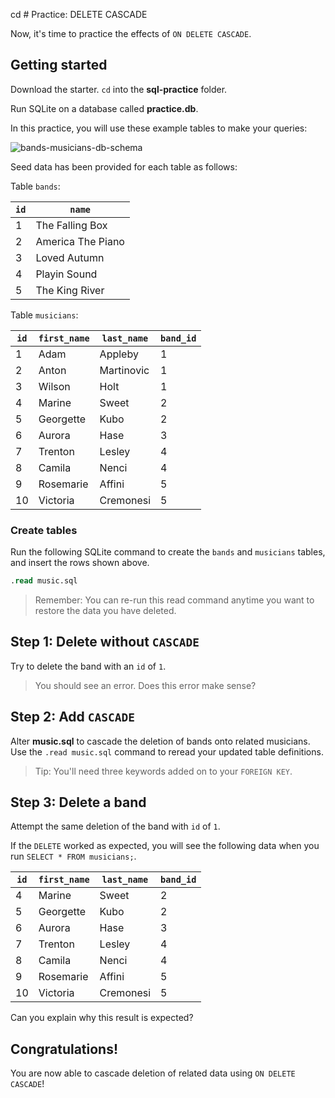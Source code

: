 cd # Practice: DELETE CASCADE

Now, it's time to practice the effects of `ON DELETE CASCADE`.

## Getting started

Download the starter. `cd` into the __sql-practice__ folder.

Run SQLite on a database called __practice.db__.

In this practice, you will use these example tables to make your queries:

![bands-musicians-db-schema]

Seed data has been provided for each table as follows: 

Table `bands`:

| `id` | `name`            |
| ---- | ----------------- |
| 1    | The Falling Box   |
| 2    | America The Piano |
| 3    | Loved Autumn      |
| 4    | Playin Sound      |
| 5    | The King River    |

Table `musicians`:

| `id` | `first_name` | `last_name` | `band_id` |
| ---- | ------------ | ----------- | --------- |
| 1    | Adam         | Appleby     | 1         |
| 2    | Anton        | Martinovic  | 1         |
| 3    | Wilson       | Holt        | 1         |
| 4    | Marine       | Sweet       | 2         |
| 5    | Georgette    | Kubo        | 2         |
| 6    | Aurora       | Hase        | 3         |
| 7    | Trenton      | Lesley      | 4         |
| 8    | Camila       | Nenci       | 4         |
| 9    | Rosemarie    | Affini      | 5         |
| 10   | Victoria     | Cremonesi   | 5         |

### Create tables

Run the following SQLite command to create the `bands` and `musicians` tables,
and insert the rows shown above.

```sql
.read music.sql
```

> Remember: You can re-run this read command anytime you want to restore the 
> data you have deleted.

## Step 1: Delete without `CASCADE`

Try to delete the band with an `id` of `1`.

> You should see an error. Does this error make sense?

## Step 2: Add `CASCADE`

Alter __music.sql__ to cascade the deletion of bands onto related musicians. Use
the `.read music.sql` command to reread your updated table definitions.

> Tip: You'll need three keywords added on to your `FOREIGN KEY`.

## Step 3: Delete a band

Attempt the same deletion of the band with `id` of `1`.

If the `DELETE` worked as expected, you will see the following data when you 
run `SELECT * FROM musicians;`.

| `id` | `first_name` | `last_name` | `band_id` |
| ---- | ------------ | ----------- | --------- |
| 4    | Marine       | Sweet       | 2         |
| 5    | Georgette    | Kubo        | 2         |
| 6    | Aurora       | Hase        | 3         |
| 7    | Trenton      | Lesley      | 4         |
| 8    | Camila       | Nenci       | 4         |
| 9    | Rosemarie    | Affini      | 5         |
| 10   | Victoria     | Cremonesi   | 5         |

Can you explain why this result is expected?

## Congratulations!

You are now able to cascade deletion of related data using `ON DELETE CASCADE`!


[bands-musicians-db-schema]: https://appacademy-open-assets.s3.us-west-1.amazonaws.com/Modular-Curriculum/content/week-10/bands-musicians-db-schema.png
[bands-musicians-db-diagram-info]: https://appacademy-open-assets.s3.us-west-1.amazonaws.com/Modular-Curriculum/content/week-10/bands-musicians-db-diagram-info.txt